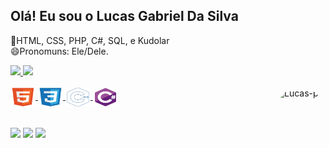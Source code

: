 ## Olá! Eu sou o Lucas Gabriel Da Silva<br>
🌱HTML, CSS, PHP, C#, SQL, e Kudolar
<br>
😄Pronomuns: Ele/Dele.

 <a href="https://github.com/LucasGabrielDaSilva">
  <img height="180em" src="https://github-readme-stats.vercel.app/api?username=LucasGabrielDaSilva&show_icons=true&theme=algolia&include_all_commits=true&count_private=true"/>
  <img height="180em" src="https://github-readme-stats.vercel.app/api/top-langs/?username=LucasGabrielDaSilva&layout=compact&langs_count=7&theme=algolia"/>
 <div style="display:inline_block"><br>
  <img align="center" alt="Lucas-HTML" height="30" width="40" src="https://raw.githubusercontent.com/devicons/devicon/master/icons/html5/html5-original.svg">
  <img align="center" alt="Lucas-CSS" height="30" width="40" src="https://raw.githubusercontent.com/devicons/devicon/master/icons/css3/css3-original.svg">
  <img align="center" alt="Lucas-C++" height="30" width="40" src="https://github.com/devicons/devicon/blob/master/icons/cplusplus/cplusplus-line.svg">
  <img align="center" alt="Lucas-Csharp" height="30" width="40" src="https://raw.githubusercontent.com/devicons/devicon/master/icons/csharp/csharp-original.svg">
<img align="right" alt="Lucas-pic" height="150" style="border-radius:50px;" src="https://cdn.discordapp.com/attachments/976961047925760050/976961202200649799/lucas1.png">
</div>
  <br><br>
  <div>
    <a href="https://instagram.com/lucasgabriel2356" target="_blank"><img src="https://img.shields.io/badge/-Instagram-%23E4405F?style=for-the-badge&logo=instagram&logoColor=white" target="_blank"></a>
    <a href = "mailto:lucasgabrieldasilvapessoal@gmail.com"><img src="https://img.shields.io/badge/-Gmail-%23333?style=for-the-badge&logo=gmail&logoColor=white" target="_blank"></a>
 <a href = "https://www.linkedin.com/in/lucas-gabriel-da-silva/"><img src="https://img.shields.io/badge/-linkedin-ffffff?style=for-the-badge&logo=linkedin&logoColor=blue" target="_blank"></a>
  </div>
